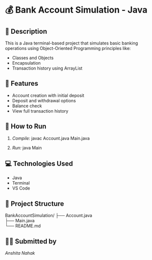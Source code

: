 # 💰 Bank Account Simulation - Java

## 📌 Description
This is a Java terminal-based project that simulates basic banking operations using Object-Oriented Programming principles like:
- Classes and Objects
- Encapsulation
- Transaction history using ArrayList

## 🔧 Features
- Account creation with initial deposit
- Deposit and withdrawal options
- Balance check
- View full transaction history

## 🚀 How to Run
1. *Compile:*
   javac Account.java Main.java

2. *Run:*
   java Main

## 💻 Technologies Used
- Java
- Terminal
- VS Code

## 📁 Project Structure
BankAccountSimulation/
├── Account.java  
├── Main.java  
└── README.md

## 🧑‍🎓 Submitted by
*Anshita Nahak*
